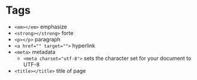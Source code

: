 # Tags
- `<em></em>` emphasize
- `<strong></strong>` forte
- `<p></p>` paragraph
- `<a href="" target="">` hyperlink
- `<meta>` metadata
    - `<meta charset="utf-8">` sets the character set for your document to UTF-8
- `<title></title>` title of page